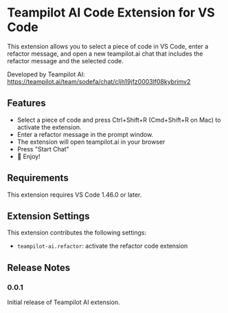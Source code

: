 # Teampilot AI Code Extension for VS Code

This extension allows you to select a piece of code in VS Code, enter a refactor message, and open a new teampilot.ai chat that includes the refactor message and the selected code.

Developed by Teampilot AI:
https://teampilot.ai/team/sodefa/chat/cljh19jfz0003lf08kybrimv2

## Features

- Select a piece of code and press Ctrl+Shift+R (Cmd+Shift+R on Mac) to activate the extension.
- Enter a refactor message in the prompt window.
- The extension will open teampilot.ai in your browser
- Press "Start Chat"
- 🤗 Enjoy!

## Requirements

This extension requires VS Code 1.46.0 or later.

## Extension Settings

This extension contributes the following settings:

- `teampilot-ai.refactor`: activate the refactor code extension

## Release Notes

### 0.0.1

Initial release of Teampilot AI extension.
